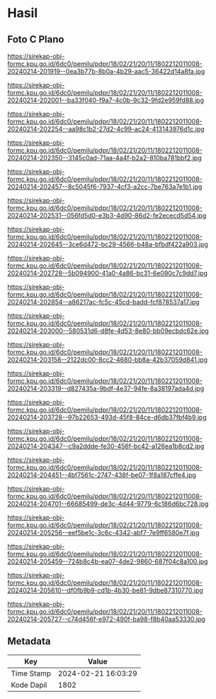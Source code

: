 # Hasil

## Foto C Plano

https://sirekap-obj-formc.kpu.go.id/6dc0/pemilu/pdpr/18/02/21/20/11/1802212011008-20240214-201919--0ea3b77b-8b0a-4b29-aac5-36422d14a8fa.jpg

https://sirekap-obj-formc.kpu.go.id/6dc0/pemilu/pdpr/18/02/21/20/11/1802212011008-20240214-202001--ba33f040-f9a7-4c0b-9c32-9fd2e959fd88.jpg

https://sirekap-obj-formc.kpu.go.id/6dc0/pemilu/pdpr/18/02/21/20/11/1802212011008-20240214-202254--aa98c1b2-27d2-4c99-ac24-413143976d1c.jpg

https://sirekap-obj-formc.kpu.go.id/6dc0/pemilu/pdpr/18/02/21/20/11/1802212011008-20240214-202350--3145c0ad-71aa-4a4f-b2a2-810ba781bbf2.jpg

https://sirekap-obj-formc.kpu.go.id/6dc0/pemilu/pdpr/18/02/21/20/11/1802212011008-20240214-202457--8c5045f6-7937-4cf3-a2cc-7be763a7e1b1.jpg

https://sirekap-obj-formc.kpu.go.id/6dc0/pemilu/pdpr/18/02/21/20/11/1802212011008-20240214-202531--056fd5d0-e3b3-4d90-86d2-fe2ececd5d54.jpg

https://sirekap-obj-formc.kpu.go.id/6dc0/pemilu/pdpr/18/02/21/20/11/1802212011008-20240214-202645--3ce6d472-bc29-4566-b48a-bfbdf422a903.jpg

https://sirekap-obj-formc.kpu.go.id/6dc0/pemilu/pdpr/18/02/21/20/11/1802212011008-20240214-202728--5b094900-41a0-4a86-bc31-6e090c7c9dd7.jpg

https://sirekap-obj-formc.kpu.go.id/6dc0/pemilu/pdpr/18/02/21/20/11/1802212011008-20240214-202854--a86217ac-fc5c-45cd-badd-fcf878537a17.jpg

https://sirekap-obj-formc.kpu.go.id/6dc0/pemilu/pdpr/18/02/21/20/11/1802212011008-20240214-203000--580531d6-d8fe-4d53-8e80-bb09ecbdc62e.jpg

https://sirekap-obj-formc.kpu.go.id/6dc0/pemilu/pdpr/18/02/21/20/11/1802212011008-20240214-203158--2122dc00-8cc2-4680-bb8a-42b37059d841.jpg

https://sirekap-obj-formc.kpu.go.id/6dc0/pemilu/pdpr/18/02/21/20/11/1802212011008-20240214-203319--d827435a-9bdf-4e37-94fe-8a38197ada4d.jpg

https://sirekap-obj-formc.kpu.go.id/6dc0/pemilu/pdpr/18/02/21/20/11/1802212011008-20240214-203728--97b22653-493d-45f8-84ce-d6db37fbf4b9.jpg

https://sirekap-obj-formc.kpu.go.id/6dc0/pemilu/pdpr/18/02/21/20/11/1802212011008-20240214-204347--c9a2ddde-fe30-456f-bc42-a126ea1b8cd2.jpg

https://sirekap-obj-formc.kpu.go.id/6dc0/pemilu/pdpr/18/02/21/20/11/1802212011008-20240214-204451--4bf7561c-2747-438f-be07-1f8a187cffe4.jpg

https://sirekap-obj-formc.kpu.go.id/6dc0/pemilu/pdpr/18/02/21/20/11/1802212011008-20240214-204701--66685499-de3c-4d44-9779-6c186d6bc728.jpg

https://sirekap-obj-formc.kpu.go.id/6dc0/pemilu/pdpr/18/02/21/20/11/1802212011008-20240214-205256--eef5be1c-3c6c-4342-abf7-7e9ff6580e7f.jpg

https://sirekap-obj-formc.kpu.go.id/6dc0/pemilu/pdpr/18/02/21/20/11/1802212011008-20240214-205459--724b8c4b-ea07-4de2-9860-687f04c8a100.jpg

https://sirekap-obj-formc.kpu.go.id/6dc0/pemilu/pdpr/18/02/21/20/11/1802212011008-20240214-205610--df0fb9b9-cd1b-4b30-be81-9dbe87310770.jpg

https://sirekap-obj-formc.kpu.go.id/6dc0/pemilu/pdpr/18/02/21/20/11/1802212011008-20240214-205727--c74d456f-e972-490f-ba98-f8b40aa53330.jpg


## Metadata

| Key        | Value               |
| ---------- | ------------------- |
| Time Stamp | 2024-02-21 16:03:29 |
| Kode Dapil | 1802                |




